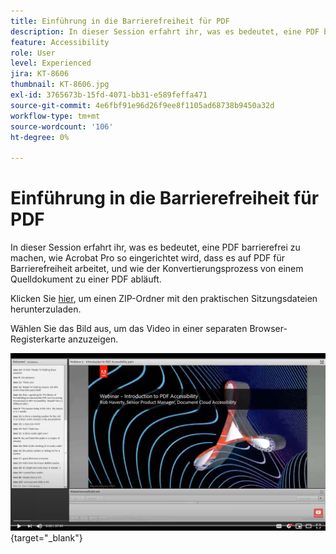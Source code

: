 ```yaml
---
title: Einführung in die Barrierefreiheit für PDF
description: In dieser Session erfahrt ihr, was es bedeutet, eine PDF barrierefrei zu machen, wie ihr Acrobat Pro für die Arbeit mit PDF für Barrierefreiheit einrichtet und wie der Konvertierungsprozess von einem Quelldokument zu einer PDF abläuft.
feature: Accessibility
role: User
level: Experienced
jira: KT-8606
thumbnail: KT-8606.jpg
exl-id: 3765673b-15fd-4071-bb31-e589feffa471
source-git-commit: 4e6fbf91e96d26f9ee8f1105ad68738b9450a32d
workflow-type: tm+mt
source-wordcount: '106'
ht-degree: 0%

---
```


# Einführung in die Barrierefreiheit für PDF

In dieser Session erfahrt ihr, was es bedeutet, eine PDF barrierefrei zu machen, wie Acrobat Pro so eingerichtet wird, dass es auf PDF für Barrierefreiheit arbeitet, und wie der Konvertierungsprozess von einem Quelldokument zu einer PDF abläuft.

Klicken Sie [hier](../assets/accessibilitysession1.zip), um einen ZIP-Ordner mit den praktischen Sitzungsdateien herunterzuladen.

Wählen Sie das Bild aus, um das Video in einer separaten Browser-Registerkarte anzuzeigen.

[![Video für Sitzung 1](../assets/Accessibilitysession1_YT.png)](https://www.youtube.com/embed/DaadHIWHgzU){target="_blank"}

